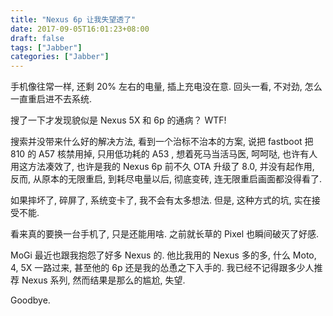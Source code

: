 ```yaml
---
title: "Nexus 6p 让我失望透了"
date: 2017-09-05T16:01:23+08:00
draft: false
tags: ["Jabber"]
categories: ["Jabber"]
---
```


手机像往常一样, 还剩 20% 左右的电量, 插上充电没在意. 回头一看,  不对劲,  怎么一直重启进不去系统.

搜了一下才发现貌似是 Nexus  5X 和 6p 的通病？ WTF!

搜索并没带来什么好的解决方法, 看到一个治标不治本的方案,  说把 fastboot 把 810 的 A57 核禁用掉,  只用低功耗的 A53 , 想着死马当活马医,  呵呵哒,  也许有人用这方法凑效了,  也许是我的 Nexus 6p 前不久 OTA 升级了 8.0, 并没有起作用, 反而, 从原本的无限重启,  到耗尽电量以后, 彻底变砖,  连无限重启画面都没得看了.

如果摔坏了, 碎屏了, 系统变卡了, 我不会有太多想法. 但是,  这种方式的坑,  实在接受不能.

看来真的要换一台手机了,  只是还能用啥.  之前就长草的 Pixel 也瞬间破灭了好感.

MoGi 最近也跟我抱怨了好多 Nexus 的. 他比我用的 Nexus 多的多,  什么 Moto, 4,  5X 一路过来, 甚至他的 6p 还是我的怂恿之下入手的.  我已经不记得跟多少人推荐 Nexus 系列,  然而结果是那么的尴尬, 失望.

Goodbye.